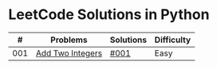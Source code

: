 # LeetCode Solutions in Python


| #     | Problems             |Solutions |Difficulty |
| ------|:-------------------:|:-----------|:---------| 
| 001     | [Add Two Integers](https://leetcode.com/problems/add-two-integers/) |[#001](./001.md)|Easy|

